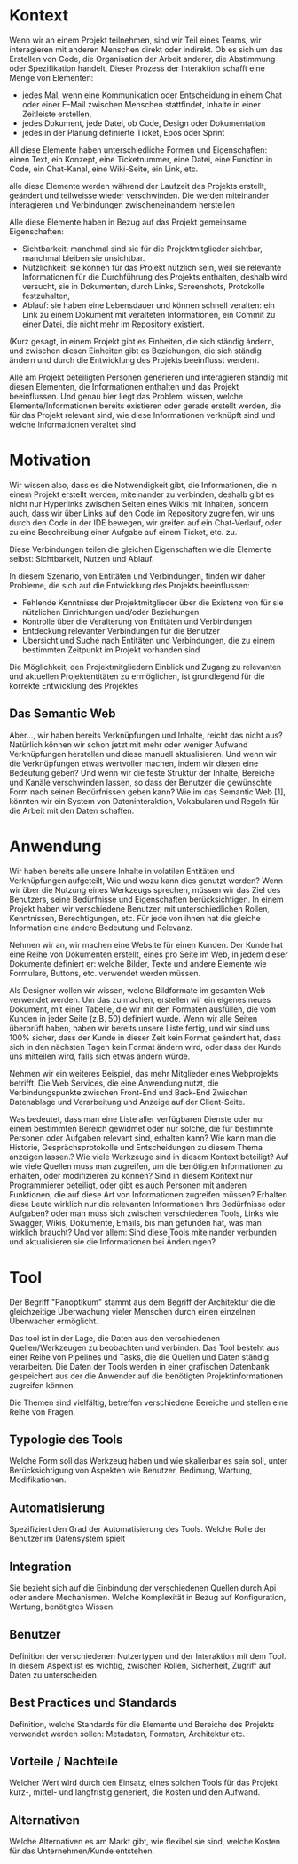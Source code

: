 
# Kontext
Wenn wir an einem Projekt teilnehmen, sind wir Teil eines Teams, wir interagieren mit anderen Menschen direkt oder indirekt.
Ob es sich um das Erstellen von Code, die Organisation der Arbeit anderer, die Abstimmung oder Spezifikation handelt,
Dieser Prozess der Interaktion schafft eine Menge von Elementen:
- jedes Mal, wenn eine Kommunikation oder Entscheidung in einem Chat oder einer E-Mail zwischen Menschen stattfindet,
  Inhalte in einer Zeitleiste erstellen,
- jedes Dokument, jede Datei, ob Code, Design oder Dokumentation
- jedes in der Planung definierte Ticket, Epos oder Sprint

All diese Elemente haben unterschiedliche Formen und Eigenschaften:
einen Text, ein Konzept, eine Ticketnummer, eine Datei, eine Funktion in Code,
ein Chat-Kanal, eine Wiki-Seite, ein Link, etc.

alle diese Elemente werden während der Laufzeit des Projekts erstellt, geändert und teilweisse wieder verschwinden.
Die werden miteinander interagieren und Verbindungen zwischeneinandern herstellen

Alle diese Elemente haben in Bezug auf das Projekt gemeinsame Eigenschaften:
- Sichtbarkeit: manchmal sind sie für die Projektmitglieder sichtbar, manchmal bleiben sie unsichtbar.
- Nützlichkeit: sie können für das Projekt nützlich sein, weil sie relevante Informationen für die Durchführung des Projekts enthalten, deshalb wird versucht, sie in Dokumenten, durch Links, Screenshots, Protokolle festzuhalten,
- Ablauf: sie haben eine Lebensdauer und können schnell veralten: ein Link zu einem Dokument mit veralteten Informationen, ein Commit zu einer Datei, die nicht mehr im Repository existiert.

(Kurz gesagt, in einem Projekt gibt es Einheiten, die sich ständig ändern, und zwischen diesen Einheiten gibt es Beziehungen, die sich ständig ändern und durch die Entwicklung des Projekts beeinflusst werden).

Alle am Projekt beteiligten Personen generieren und interagieren ständig mit diesen Elementen, die Informationen enthalten und das Projekt beeinflussen.
Und genau hier liegt das Problem. wissen, welche Elemente/Informationen bereits existieren oder gerade erstellt werden, die für das Projekt relevant sind,
wie diese Informationen verknüpft sind und welche Informationen veraltet sind.

# Motivation
Wir wissen also, dass es die Notwendigkeit gibt, die Informationen, die in einem Projekt erstellt werden, miteinander zu verbinden, deshalb gibt es nicht nur Hyperlinks zwischen Seiten eines Wikis mit Inhalten,
sondern auch, dass wir über Links auf den Code im Repository zugreifen,
wir uns durch den Code in der IDE bewegen,
wir greifen auf ein Chat-Verlauf,
oder zu eine Beschreibung einer Aufgabe auf einem Ticket, etc. zu.

Diese Verbindungen teilen die gleichen Eigenschaften wie die Elemente selbst: Sichtbarkeit, Nutzen und Ablauf.

In diesem Szenario, von Entitäten und Verbindungen, finden wir daher Probleme, die sich auf die Entwicklung des Projekts beeinflussen:
- Fehlende Kenntnisse der Projektmitglieder über die Existenz von für sie nützlichen Einrichtungen und/oder Beziehungen.
- Kontrolle über die Veralterung von Entitäten und Verbindungen
- Entdeckung relevanter Verbindungen für die Benutzer
- Übersicht und Suche nach Entitäten und Verbindungen, die zu einem bestimmten Zeitpunkt im Projekt vorhanden sind

Die Möglichkeit, den Projektmitgliedern Einblick und Zugang zu relevanten und aktuellen Projektentitäten zu ermöglichen, ist grundlegend
für die korrekte Entwicklung des Projektes

## Das Semantic Web
Aber..., wir haben bereits Verknüpfungen und Inhalte, reicht das nicht aus?
Natürlich können wir schon jetzt mit mehr oder weniger Aufwand Verknüpfungen herstellen und diese manuell aktualisieren.
Und wenn wir die Verknüpfungen etwas wertvoller machen, indem wir diesen eine Bedeutung geben?
Und wenn wir die feste Struktur der Inhalte, Bereiche und Kanäle verschwinden lassen, so dass der Benutzer die gewünschte Form nach seinen Bedürfnissen geben kann?
Wie im das Semantic Web [1], könnten wir ein System von Dateninteraktion, Vokabularen und Regeln für die Arbeit mit den Daten schaffen.

# Anwendung
Wir haben bereits alle unsere Inhalte in volatilen Entitäten und Verknüpfungen aufgeteilt,
Wie und wozu kann dies genutzt werden?
Wenn wir über die Nutzung eines Werkzeugs sprechen, müssen wir das Ziel des Benutzers, seine Bedürfnisse und Eigenschaften berücksichtigen.
In einem Projekt haben wir verschiedene Benutzer, mit unterschiedlichen Rollen, Kenntnissen, Berechtigungen, etc.
Für jede von ihnen hat die gleiche Information eine andere Bedeutung und Relevanz.

Nehmen wir an, wir machen eine Website für einen Kunden.
Der Kunde hat eine Reihe von Dokumenten erstellt, eines pro Seite im Web, in jedem dieser Dokumente definiert er: welche Bilder, Texte und andere Elemente wie Formulare, Buttons, etc. verwendet werden müssen.

Als Designer wollen wir wissen, welche Bildformate im gesamten Web verwendet werden. Um das zu machen,
erstellen wir ein eigenes neues Dokument, mit einer Tabelle, die wir mit den Formaten ausfüllen, die vom Kunden in jeder Seite (z.B. 50) definiert wurde.
Wenn wir alle Seiten überprüft haben, haben wir bereits unsere Liste fertig, und wir sind uns 100% sicher, dass der Kunde in dieser Zeit kein Format geändert hat,
dass sich in den nächsten Tagen kein Format ändern wird, oder dass der Kunde uns mitteilen wird, falls sich etwas ändern würde.

Nehmen wir ein weiteres Beispiel, das mehr Mitglieder eines Webprojekts betrifft.
Die Web Services, die eine Anwendung nutzt, die Verbindungspunkte zwischen Front-End und Back-End
Zwischen Datenablage und Verarbeitung und Anzeige auf der Client-Seite.

Was bedeutet, dass man eine Liste aller verfügbaren Dienste oder nur einem bestimmten Bereich gewidmet
oder nur solche, die für bestimmte Personen oder Aufgaben relevant sind, erhalten kann?
Wie kann man die Historie, Gesprächsprotokolle und Entscheidungen zu diesem Thema anzeigen lassen.?
Wie viele Werkzeuge sind in diesem Kontext beteiligt?
Auf wie viele Quellen muss man zugreifen, um die benötigten Informationen zu erhalten, oder modifizieren zu können?
Sind in diesem Kontext nur Programmierer beteiligt, oder gibt es auch Personen mit anderen Funktionen, die auf diese Art von Informationen zugreifen müssen?
Erhalten diese Leute wirklich nur die relevanten Informationen  Ihre Bedürfnisse oder Aufgaben? oder man muss sich zwischen verschiedenen Tools, Links
wie Swagger, Wikis, Dokumente, Emails, bis man gefunden hat, was man wirklich braucht?
Und vor allem: Sind diese Tools miteinander verbunden und aktualisieren sie die Informationen bei Änderungen?

# Tool
Der Begriff "Panoptikum" stammt aus dem Begriff der Architektur die die gleichzeitige Überwachung vieler Menschen durch einen einzelnen Überwacher ermöglicht.

Das tool ist in der Lage, die Daten aus den verschiedenen Quellen/Werkzeugen zu beobachten und verbinden.
Das Tool besteht aus einer Reihe von Pipelines und Tasks, die die Quellen und Daten ständig verarbeiten. Die Daten der Tools werden in einer grafischen Datenbank gespeichert aus der die Anwender auf die benötigten Projektinformationen zugreifen können.

Die Themen sind vielfältig, betreffen verschiedene Bereiche und stellen eine Reihe von Fragen.

## Typologie des Tools
Welche Form soll das Werkzeug haben und wie skalierbar es sein soll, unter Berücksichtigung von Aspekten wie Benutzer, Bedinung, Wartung, Modifikationen.

## Automatisierung
Spezifiziert den Grad der Automatisierung des Tools. Welche Rolle der Benutzer im Datensystem spielt

## Integration
Sie bezieht sich auf die Einbindung der verschiedenen Quellen durch Api oder andere Mechanismen.
Welche Komplexität in Bezug auf Konfiguration, Wartung, benötigtes Wissen.

## Benutzer
Definition der verschiedenen Nutzertypen und der Interaktion mit dem Tool.
In diesem Aspekt ist es wichtig, zwischen Rollen, Sicherheit, Zugriff auf Daten zu unterscheiden.

## Best Practices und Standards
Definition, welche Standards für die Elemente und Bereiche des Projekts verwendet werden sollen:
Metadaten, Formaten, Architektur etc.

## Vorteile / Nachteile
Welcher Wert wird durch den Einsatz, eines solchen Tools für das Projekt kurz-, mittel- und langfristig generiert, die Kosten und den Aufwand.

## Alternativen  
Welche Alternativen es am Markt gibt, wie flexibel sie sind, welche Kosten für das Unternehmen/Kunde entstehen.
